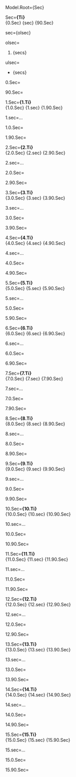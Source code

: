 Model.Root={Sec}

Sec=<b>{Ti}</b><br>{0.Sec} {sec} {90.Sec}

sec={olsec}

olsec=<ol><li>{secs}</li></ol>

ulsec=<ul><li>{secs}</li></ul>

0.Sec=<b></b>

90.Sec=<b></b>


1.Sec=<b>{1.Ti}</b><br>{1.0.Sec} {1.sec} {1.90.Sec}

1.sec=...

1.0.Sec=<b></b>

1.90.Sec=<b></b>


2.Sec=<b>{2.Ti}</b><br>{2.0.Sec} {2.sec} {2.90.Sec}

2.sec=...

2.0.Sec=<b></b>

2.90.Sec=<b></b>


3.Sec=<b>{3.Ti}</b><br>{3.0.Sec} {3.sec} {3.90.Sec}

3.sec=...

3.0.Sec=<b></b>

3.90.Sec=<b></b>


4.Sec=<b>{4.Ti}</b><br>{4.0.Sec} {4.sec} {4.90.Sec}

4.sec=...

4.0.Sec=<b></b>

4.90.Sec=<b></b>


5.Sec=<b>{5.Ti}</b><br>{5.0.Sec} {5.sec} {5.90.Sec}

5.sec=...

5.0.Sec=<b></b>

5.90.Sec=<b></b>



6.Sec=<b>{6.Ti}</b><br>{6.0.Sec} {6.sec} {6.90.Sec}

6.sec=...

6.0.Sec=<b></b>

6.90.Sec=<b></b>


7.Sec=<b>{7.Ti}</b><br>{7.0.Sec} {7.sec} {7.90.Sec}

7.sec=...

7.0.Sec=<b></b>

7.90.Sec=<b></b>


8.Sec=<b>{8.Ti}</b><br>{8.0.Sec} {8.sec} {8.90.Sec}

8.sec=...

8.0.Sec=<b></b>

8.90.Sec=<b></b>


9.Sec=<b>{9.Ti}</b><br>{9.0.Sec} {9.sec} {9.90.Sec}

9.sec=...

9.0.Sec=<b></b>

9.90.Sec=<b></b>



10.Sec=<b>{10.Ti}</b><br>{10.0.Sec} {10.sec} {10.90.Sec}

10.sec=...

10.0.Sec=<b></b>

10.90.Sec=<b></b>


11.Sec=<b>{11.Ti}</b><br>{11.0.Sec} {11.sec} {11.90.Sec}

11.sec=...

11.0.Sec=<b></b>

11.90.Sec=<b></b>


12.Sec=<b>{12.Ti}</b><br>{12.0.Sec} {12.sec} {12.90.Sec}

12.sec=...

12.0.Sec=<b></b>

12.90.Sec=<b></b>


13.Sec=<b>{13.Ti}</b><br>{13.0.Sec} {13.sec} {13.90.Sec}

13.sec=...

13.0.Sec=<b></b>

13.90.Sec=<b></b>


14.Sec=<b>{14.Ti}</b><br>{14.0.Sec} {14.sec} {14.90.Sec}

14.sec=...

14.0.Sec=<b></b>

14.90.Sec=<b></b>


15.Sec=<b>{15.Ti}</b><br>{15.0.Sec} {15.sec} {15.90.Sec}

15.sec=...

15.0.Sec=<b></b>

15.90.Sec=<b></b>